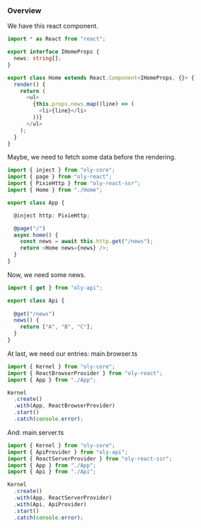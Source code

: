 ### Overview

We have this react component.
```ts
import * as React from "react";

export interface IHomeProps {
  news: string[];
}

export class Home extends React.Component<IHomeProps, {}> {
  render() {
    return (
      <ul>
        {this.props.news.map((line) => (
          <li>{line}</li>
        ))}
      </ul>
    );
  }
}
```

Maybe, we need to fetch some data before the rendering.
```ts
import { inject } from "oly-core";
import { page } from "oly-react";
import { PixieHttp } from "oly-react-ssr";
import { Home } from "./Home";

export class App {

  @inject http: PixieHttp;

  @page("/")
  async home() {
    const news = await this.http.get("/news");
    return <Home news={news} />;
  }
}
```

Now, we need some news.
```ts
import { get } from "oly-api";

export class Api {
  
  @get("/news") 
  news() {
    return ["A", "B", "C"];
  }
}
```

At last, we need our entries: main.browser.ts
```ts
import { Kernel } from "oly-core";
import { ReactBrowserProvider } from "oly-react";
import { App } from "./App";

Kernel
  .create()
  .with(App, ReactBrowserProvider)
  .start()
  .catch(console.error);
```

And: main.server.ts
```ts
import { Kernel } from "oly-core";
import { ApiProvider } from "oly-api";
import { ReactServerProvider } from "oly-react-ssr";
import { App } from "./App";
import { Api } from "./Api";

Kernel
  .create()
  .with(App, ReactServerProvider)
  .with(Api, ApiProvider)
  .start()
  .catch(console.error);
```
